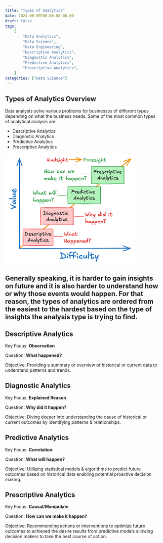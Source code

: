 ```yaml
---
title: "Types of Analytics"
date: 2024-09-09T00:00:00-08:00
draft: false
tags:
    [
        "Data Analytics",
        "Data Science",
        "Data Engineering",
        "Descriptive Analytics",
        "Diagnostic Analytics",
        "Predictive Analytics",
        "Prescriptive Analytics",
    ]
categories: ["Data Science"]
---
```



## Types of Analytics Overview
Data analysts solve various problems for businesses of different types depending on what the business needs. Some of the most common types of analytical analysis are:

- Descriptive Analytics
- Diagnostic Analytics
- Predictive Analytics
- Prescriptive Analytics


![Types of Analytics Graph](/static/images/types-of-analytics.png)

Generally speaking, it is harder to gain insights on future and it is also harder to understand how or why those events would happen. For that reason, the types of analytics are ordered from the easiest to the hardest based on the type of insights the analysis type is trying to find. 
---

## Descriptive Analytics
Key Focus: **Observation**

Question: **What happened?**

Objective: Providing a summary or overview of historical or current data to understand patterns and trends.


## Diagnostic Analytics
Key Focus: **Explained Reason**

Question: **Why did it happen?**

Objective: Diving deeper into understanding the cause of historical or current outcomes by identifying patterns & relationships.


## Predictive Analytics
Key Focus: **Correlation**

Question: **What will happen?**

Objective: Utilizing statistical models & algorithms to predict future outcomes based on historical data enabling potential proactive decision making.


## Prescriptive Analytics
Key Focus: **Causal/Manipulate**

Question: **How can we make it happen?**

Objective: Recommending actions or interventions to optimize future outcomes to achieved the desire results from predictive models allowing decision makers to take the best course of action. 